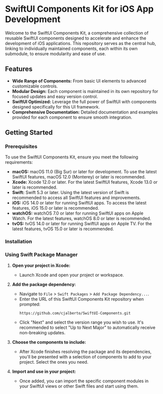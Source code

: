 # SwiftUI Components Kit for iOS App Development

Welcome to the SwiftUI Components Kit, a comprehensive collection of reusable SwiftUI components designed to accelerate and enhance the development of iOS applications. This repository serves as the central hub, linking to individually maintained components, each within its own submodule, to ensure modularity and ease of use.

## Features

- **Wide Range of Components:** From basic UI elements to advanced customizable controls.
- **Modular Design:** Each component is maintained in its own repository for focused updates and easy version control.
- **SwiftUI Optimized:** Leverage the full power of SwiftUI with components designed specifically for this UI framework.
- **Comprehensive Documentation:** Detailed documentation and examples provided for each component to ensure smooth integration.

## Getting Started

### Prerequisites

To use the SwiftUI Components Kit, ensure you meet the following requirements:

- **macOS:** macOS 11.0 (Big Sur) or later for development. To use the latest SwiftUI features, macOS 12.0 (Monterey) or later is recommended.
- **Xcode:** Xcode 12.0 or later. For the latest SwiftUI features, Xcode 13.0 or later is recommended.
- **Swift:** Swift 5.3 or later. Using the latest version of Swift is recommended to access all SwiftUI features and improvements.
- **iOS:** iOS 14.0 or later for running SwiftUI apps. To access the latest features, iOS 15.0 or later is recommended.
- **watchOS:** watchOS 7.0 or later for running SwiftUI apps on Apple Watch. For the latest features, watchOS 8.0 or later is recommended.
- **tvOS:** tvOS 14.0 or later for running SwiftUI apps on Apple TV. For the latest features, tvOS 15.0 or later is recommended.


### Installation
### Using Swift Package Manager

1. **Open your project in Xcode:**
   - Launch Xcode and open your project or workspace.

2. **Add the package dependency:**
   - Navigate to `File` > `Swift Packages` > `Add Package Dependency...`.
   - Enter the URL of this SwiftUI Components Kit repository when prompted:
     ```
     https://github.com/cjalberto/SwiftUI-Components.git
     ```
   - Click "Next" and select the version range you wish to use. It's recommended to select "Up to Next Major" to automatically receive non-breaking updates.

3. **Choose the components to include:**
   - After Xcode finishes resolving the package and its dependencies, you'll be presented with a selection of components to add to your project. Select the ones you need.

4. **Import and use in your project:**
   - Once added, you can import the specific component modules in your SwiftUI views or other Swift files and start using them.

